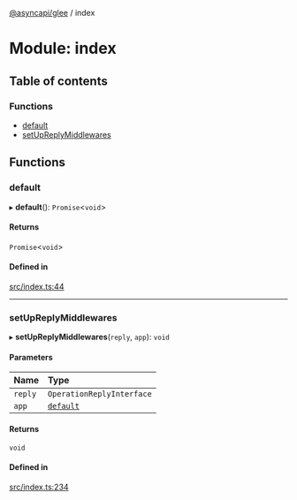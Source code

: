 [@asyncapi/glee](../README.md) / index

# Module: index

## Table of contents

### Functions

- [default](index.md#default)
- [setUpReplyMiddlewares](index.md#setupreplymiddlewares)

## Functions

### default

▸ **default**(): `Promise`<`void`\>

#### Returns

`Promise`<`void`\>

#### Defined in

[src/index.ts:44](https://github.com/asyncapi/glee/blob/c6fade7/src/index.ts#L44)

___

### setUpReplyMiddlewares

▸ **setUpReplyMiddlewares**(`reply`, `app`): `void`

#### Parameters

| Name | Type |
| :------ | :------ |
| `reply` | `OperationReplyInterface` |
| `app` | [`default`](../classes/lib_glee.default.md) |

#### Returns

`void`

#### Defined in

[src/index.ts:234](https://github.com/asyncapi/glee/blob/c6fade7/src/index.ts#L234)
